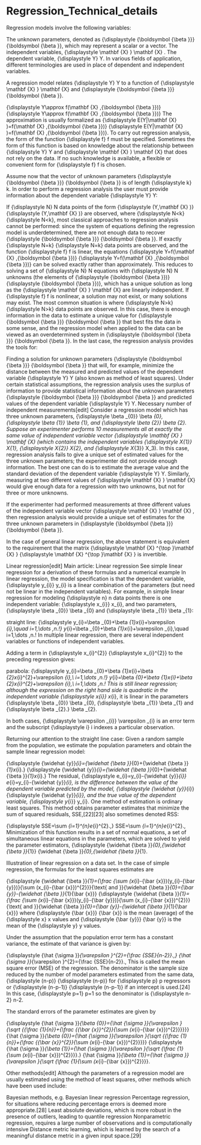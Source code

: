 # Regression_Technical_details

Regression models involve the following variables:

The unknown parameters, denoted as {\displaystyle {\boldsymbol {\beta }}} {\boldsymbol {\beta }}, which may represent a scalar or a vector.
The independent variables, {\displaystyle \mathbf {X} } \mathbf {X} .
The dependent variable, {\displaystyle Y} Y.
In various fields of application, different terminologies are used in place of dependent and independent variables.

A regression model relates {\displaystyle Y} Y to a function of {\displaystyle \mathbf {X} } \mathbf {X}  and {\displaystyle {\boldsymbol {\beta }}} {\boldsymbol {\beta }}.

{\displaystyle Y\approx f(\mathbf {X} ,{\boldsymbol {\beta }})} {\displaystyle Y\approx f(\mathbf {X} ,{\boldsymbol {\beta }})}
The approximation is usually formalized as {\displaystyle E(Y|\mathbf {X} )=f(\mathbf {X} ,{\boldsymbol {\beta }})} {\displaystyle E(Y|\mathbf {X} )=f(\mathbf {X} ,{\boldsymbol {\beta }})}. To carry out regression analysis, the form of the function {\displaystyle f} f must be specified. Sometimes the form of this function is based on knowledge about the relationship between {\displaystyle Y} Y and {\displaystyle \mathbf {X} } \mathbf {X}  that does not rely on the data. If no such knowledge is available, a flexible or convenient form for {\displaystyle f} f is chosen.

Assume now that the vector of unknown parameters {\displaystyle {\boldsymbol {\beta }}} {\boldsymbol {\beta }} is of length {\displaystyle k} k. In order to perform a regression analysis the user must provide information about the dependent variable {\displaystyle Y} Y:

If {\displaystyle N} N data points of the form {\displaystyle (Y,\mathbf {X} )} {\displaystyle (Y,\mathbf {X} )} are observed, where {\displaystyle N<k} {\displaystyle N<k}, most classical approaches to regression analysis cannot be performed: since the system of equations defining the regression model is underdetermined, there are not enough data to recover {\displaystyle {\boldsymbol {\beta }}} {\boldsymbol {\beta }}.
If exactly {\displaystyle N=k} {\displaystyle N=k} data points are observed, and the function {\displaystyle f} f is linear, the equations {\displaystyle Y=f(\mathbf {X} ,{\boldsymbol {\beta }})} {\displaystyle Y=f(\mathbf {X} ,{\boldsymbol {\beta }})} can be solved exactly rather than approximately. This reduces to solving a set of {\displaystyle N} N equations with {\displaystyle N} N unknowns (the elements of {\displaystyle {\boldsymbol {\beta }})} {\displaystyle {\boldsymbol {\beta }})}, which has a unique solution as long as the {\displaystyle \mathbf {X} } \mathbf {X}  are linearly independent. If {\displaystyle f} f is nonlinear, a solution may not exist, or many solutions may exist.
The most common situation is where {\displaystyle N>k} {\displaystyle N>k} data points are observed. In this case, there is enough information in the data to estimate a unique value for {\displaystyle {\boldsymbol {\beta }}} {\boldsymbol {\beta }} that best fits the data in some sense, and the regression model when applied to the data can be viewed as an overdetermined system in {\displaystyle {\boldsymbol {\beta }}} {\boldsymbol {\beta }}.
In the last case, the regression analysis provides the tools for:

Finding a solution for unknown parameters {\displaystyle {\boldsymbol {\beta }}} {\boldsymbol {\beta }} that will, for example, minimize the distance between the measured and predicted values of the dependent variable {\displaystyle Y} Y (also known as method of least squares).
Under certain statistical assumptions, the regression analysis uses the surplus of information to provide statistical information about the unknown parameters {\displaystyle {\boldsymbol {\beta }}} {\boldsymbol {\beta }} and predicted values of the dependent variable {\displaystyle Y} Y.
Necessary number of independent measurements[edit]
Consider a regression model which has three unknown parameters, {\displaystyle \beta _{0}} \beta _{0}, {\displaystyle \beta _{1}} \beta _{1}, and {\displaystyle \beta _{2}} \beta _{2}. Suppose an experimenter performs 10 measurements all at exactly the same value of independent variable vector {\displaystyle \mathbf {X} } \mathbf {X}  (which contains the independent variables {\displaystyle X_{1}} X_{1}, {\displaystyle X_{2}} X_{2}, and {\displaystyle X_{3}} X_3). In this case, regression analysis fails to give a unique set of estimated values for the three unknown parameters; the experimenter did not provide enough information. The best one can do is to estimate the average value and the standard deviation of the dependent variable {\displaystyle Y} Y. Similarly, measuring at two different values of {\displaystyle \mathbf {X} } \mathbf {X}  would give enough data for a regression with two unknowns, but not for three or more unknowns.

If the experimenter had performed measurements at three different values of the independent variable vector {\displaystyle \mathbf {X} } \mathbf {X} , then regression analysis would provide a unique set of estimates for the three unknown parameters in {\displaystyle {\boldsymbol {\beta }}} {\boldsymbol {\beta }}.

In the case of general linear regression, the above statement is equivalent to the requirement that the matrix {\displaystyle \mathbf {X} ^{\top }\mathbf {X} } {\displaystyle \mathbf {X} ^{\top }\mathbf {X} } is invertible.


Linear regression[edit]
Main article: Linear regression
See simple linear regression for a derivation of these formulas and a numerical example
In linear regression, the model specification is that the dependent variable, {\displaystyle y_{i}} y_{i} is a linear combination of the parameters (but need not be linear in the independent variables). For example, in simple linear regression for modeling {\displaystyle n} n data points there is one independent variable: {\displaystyle x_{i}} x_{i}, and two parameters, {\displaystyle \beta _{0}} \beta _{0} and {\displaystyle \beta _{1}} \beta _{1}:

straight line: {\displaystyle y_{i}=\beta _{0}+\beta _{1}x_{i}+\varepsilon _{i},\quad i=1,\dots ,n.\!} y_{i}=\beta _{0}+\beta _{1}x_{i}+\varepsilon _{i},\quad i=1,\dots ,n.\!
In multiple linear regression, there are several independent variables or functions of independent variables.

Adding a term in {\displaystyle x_{i}^{2}} {\displaystyle x_{i}^{2}} to the preceding regression gives:

parabola: {\displaystyle y_{i}=\beta _{0}+\beta _{1}x_{i}+\beta _{2}x_{i}^{2}+\varepsilon _{i},\ i=1,\dots ,n.\!} y_{i}=\beta _{0}+\beta _{1}x_{i}+\beta _{2}x_{i}^{2}+\varepsilon _{i},\ i=1,\dots ,n.\!
This is still linear regression; although the expression on the right hand side is quadratic in the independent variable {\displaystyle x_{i}} x_{i}, it is linear in the parameters {\displaystyle \beta _{0}} \beta _{0}, {\displaystyle \beta _{1}} \beta _{1} and {\displaystyle \beta _{2}.} \beta _{2}.

In both cases, {\displaystyle \varepsilon _{i}} \varepsilon _{i} is an error term and the subscript {\displaystyle i} i indexes a particular observation.

Returning our attention to the straight line case: Given a random sample from the population, we estimate the population parameters and obtain the sample linear regression model:

{\displaystyle {\widehat {y}}_{i}={\widehat {\beta }}_{0}+{\widehat {\beta }}_{1}x_{i}.} {\displaystyle {\widehat {y}}_{i}={\widehat {\beta }}_{0}+{\widehat {\beta }}_{1}x_{i}.}
The residual, {\displaystyle e_{i}=y_{i}-{\widehat {y}}_{i}} e_{i}=y_{i}-{\widehat {y}}_{i}, is the difference between the value of the dependent variable predicted by the model, {\displaystyle {\widehat {y}}_{i}} {\displaystyle {\widehat {y}}_{i}}, and the true value of the dependent variable, {\displaystyle y_{i}} y_{i}. One method of estimation is ordinary least squares. This method obtains parameter estimates that minimize the sum of squared residuals, SSE,[22][23] also sometimes denoted RSS:

{\displaystyle SSE=\sum _{i=1}^{n}e_{i}^{2}.\,} SSE=\sum _{i=1}^{n}e_{i}^{2}.\,
Minimization of this function results in a set of normal equations, a set of simultaneous linear equations in the parameters, which are solved to yield the parameter estimators, {\displaystyle {\widehat {\beta }}_{0},{\widehat {\beta }}_{1}} {\widehat {\beta }}_{0},{\widehat {\beta }}_{1}.


Illustration of linear regression on a data set.
In the case of simple regression, the formulas for the least squares estimates are

{\displaystyle {\widehat {\beta }}_{1}={\frac {\sum (x_{i}-{\bar {x}})(y_{i}-{\bar {y}})}{\sum (x_{i}-{\bar {x}})^{2}}}{\text{ and }}{\widehat {\beta }}_{0}={\bar {y}}-{\widehat {\beta }}_{1}{\bar {x}}} {\displaystyle {\widehat {\beta }}_{1}={\frac {\sum (x_{i}-{\bar {x}})(y_{i}-{\bar {y}})}{\sum (x_{i}-{\bar {x}})^{2}}}{\text{ and }}{\widehat {\beta }}_{0}={\bar {y}}-{\widehat {\beta }}_{1}{\bar {x}}}
where {\displaystyle {\bar {x}}} {\bar {x}} is the mean (average) of the {\displaystyle x} x values and {\displaystyle {\bar {y}}} {\bar {y}} is the mean of the {\displaystyle y} y values.

Under the assumption that the population error term has a constant variance, the estimate of that variance is given by:

{\displaystyle {\hat {\sigma }}_{\varepsilon }^{2}={\frac {SSE}{n-2}}.\,} {\hat {\sigma }}_{\varepsilon }^{2}={\frac {SSE}{n-2}}.\,
This is called the mean square error (MSE) of the regression. The denominator is the sample size reduced by the number of model parameters estimated from the same data, {\displaystyle (n-p)} {\displaystyle (n-p)} for {\displaystyle p} p regressors or {\displaystyle (n-p-1)} {\displaystyle (n-p-1)} if an intercept is used.[24] In this case, {\displaystyle p=1} p=1 so the denominator is {\displaystyle n-2} n-2.

The standard errors of the parameter estimates are given by

{\displaystyle {\hat {\sigma }}_{\beta _{0}}={\hat {\sigma }}_{\varepsilon }{\sqrt {{\frac {1}{n}}+{\frac {{\bar {x}}^{2}}{\sum (x_{i}-{\bar {x}})^{2}}}}}} {\hat {\sigma }}_{\beta _{0}}={\hat {\sigma }}_{\varepsilon }{\sqrt {{\frac {1}{n}}+{\frac {{\bar {x}}^{2}}{\sum (x_{i}-{\bar {x}})^{2}}}}}
{\displaystyle {\hat {\sigma }}_{\beta _{1}}={\hat {\sigma }}_{\varepsilon }{\sqrt {\frac {1}{\sum (x_{i}-{\bar {x}})^{2}}}}.} {\hat {\sigma }}_{\beta _{1}}={\hat {\sigma }}_{\varepsilon }{\sqrt {\frac {1}{\sum (x_{i}-{\bar {x}})^{2}}}}.

Other methods[edit]
Although the parameters of a regression model are usually estimated using the method of least squares, other methods which have been used include:

Bayesian methods, e.g. Bayesian linear regression
Percentage regression, for situations where reducing percentage errors is deemed more appropriate.[28]
Least absolute deviations, which is more robust in the presence of outliers, leading to quantile regression
Nonparametric regression, requires a large number of observations and is computationally intensive
Distance metric learning, which is learned by the search of a meaningful distance metric in a given input space.[29]
